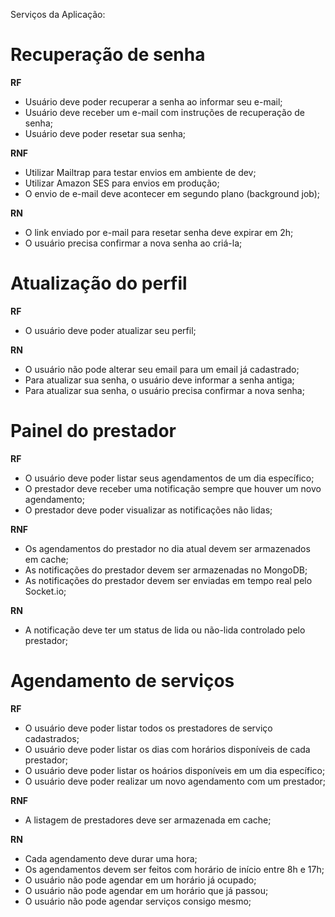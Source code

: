 Serviços da Aplicação:

# Recuperação de senha

**RF**

- Usuário deve poder recuperar a senha ao informar seu e-mail;
- Usuário deve receber um e-mail com instruções de recuperação de senha;
- Usuário deve poder resetar sua senha;

**RNF**

- Utilizar Mailtrap para testar envios em ambiente de dev;
- Utilizar Amazon SES para envios em produção;
- O envio de e-mail deve acontecer em segundo plano (background job);

**RN**

- O link enviado por e-mail para resetar senha deve expirar em 2h;
- O usuário precisa confirmar a nova senha ao criá-la;

# Atualização do perfil

**RF**

- O usuário deve poder atualizar seu perfil;

**RN**

- O usuário não pode alterar seu email para um email já cadastrado;
- Para atualizar sua senha, o usuário deve informar a senha antiga;
- Para atualizar sua senha, o usuário precisa confirmar a nova senha;

# Painel do prestador

**RF**

- O usuário deve poder listar seus agendamentos de um dia específico;
- O prestador deve receber uma notificação sempre que houver um novo agendamento;
- O prestador deve poder visualizar as notificações não lidas;

**RNF**

- Os agendamentos do prestador no dia atual devem ser armazenados em cache;
- As notificações do prestador devem ser armazenadas no MongoDB;
- As notificações do prestador devem ser enviadas em tempo real pelo Socket.io;

**RN**

- A notificação deve ter um status de lida ou não-lida controlado pelo prestador;

# Agendamento de serviços

**RF**

- O usuário deve poder listar todos os prestadores de serviço cadastrados;
- O usuário deve poder listar os dias com horários disponíveis de cada prestador;
- O usuário deve poder listar os hoários disponíveis em um dia específico;
- O usuário deve poder realizar um novo agendamento com um prestador;

**RNF**

- A listagem de prestadores deve ser armazenada em cache;

**RN**

- Cada agendamento deve durar uma hora;
- Os agendamentos devem ser feitos com horário de início entre 8h e 17h;
- O usuário não pode agendar em um horário já ocupado;
- O usuário não pode agendar em um horário que já passou;
- O usuário não pode agendar serviços consigo mesmo;
